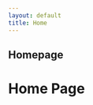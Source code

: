 ```yaml
---
layout: default
title: Home
---
```


## Homepage

<h1>Home Page</h1>
<div style="width: 200px; height: 200px; margin: 0 auto;"></div>
